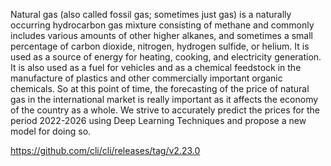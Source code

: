Natural gas (also called fossil gas; sometimes just gas) is a naturally occurring hydrocarbon gas mixture consisting of methane and commonly includes various amounts of other higher alkanes, and sometimes a small percentage of carbon dioxide, nitrogen, hydrogen sulfide, or helium. It is used as a source of energy for heating, cooking, and electricity generation.
It is also used as a fuel for vehicles and as a chemical feedstock in the manufacture of plastics and other commercially important organic chemicals. 
So at this point of time, the forecasting of the price of natural gas in the international market is really important as it affects the economy of the country as a whole.
We strive to accurately predict the prices for the period 2022-2026 using Deep Learning Techniques and propose a new model for doing so.


https://github.com/cli/cli/releases/tag/v2.23.0
